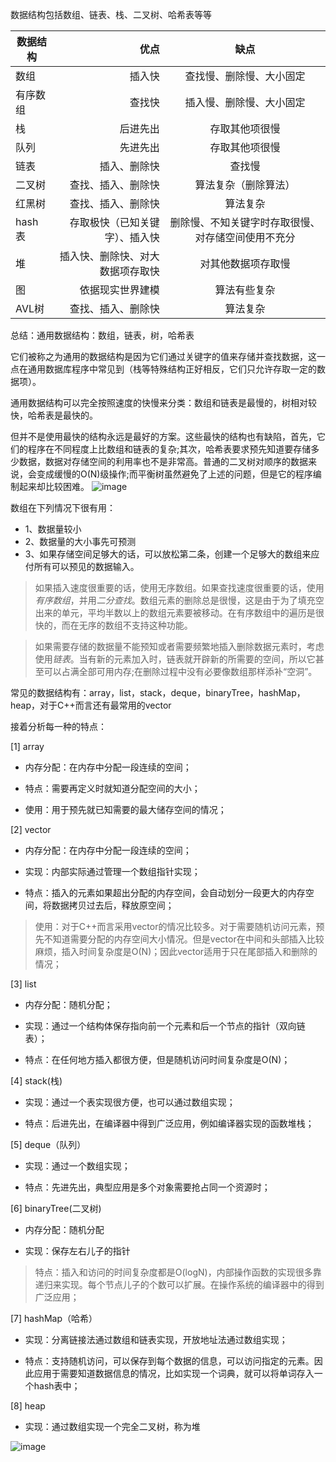 数据结构包括数组、链表、栈、二叉树、哈希表等等

|数据结构	|优点|	缺点	|
|--------|----:|:-----:|
|数组	|插入快	|查找慢、删除慢、大小固定	|
|有序数组|	查找快|	插入慢、删除慢、大小固定	|
|栈	|后进先出	|存取其他项很慢	|
|队列|	先进先出|	存取其他项很慢	|
|链表	|插入、删除快|	查找慢	|
|二叉树	|查找、插入、删除快|	算法复杂（删除算法）	|
|红黑树|	查找、插入、删除快|	算法复杂	|
|hash表	|存取极快（已知关键字）、插入快	|删除慢、不知关键字时存取很慢、对存储空间使用不充分|	
|堆	|插入快、删除快、对大数据项存取快|	对其他数据项存取慢	|
|图	|依据现实世界建模|	算法有些复杂|	
|AVL树	|查找、插入、删除快	|算法复杂	|
 

总结：通用数据结构：数组，链表，树，哈希表

  它们被称之为通用的数据结构是因为它们通过关键字的值来存储并查找数据，这一点在通用数据库程序中常见到（栈等特殊结构正好相反，它们只允许存取一定的数据项）。

  通用数据结构可以完全按照速度的快慢来分类：数组和链表是最慢的，树相对较快，哈希表是最快的。

但并不是使用最快的结构永远是最好的方案。这些最快的结构也有缺陷，首先，它们的程序在不同程度上比数组和链表的复杂;其次，哈希表要求预先知道要存储多少数据，数据对存储空间的利用率也不是非常高。普通的二叉树对顺序的数据来说，会变成缓慢的O(N)级操作;而平衡树虽然避免了上述的问题，但是它的程序编制起来却比较困难。
![image](https://p-blog.csdn.net/images/p_blog_csdn_net/itbright/EntryImages/20080714/%E9%80%9A%E7%94%A8%E6%95%B0%E6%8D%AE%E7%BB%93%E6%9E%84%E7%9A%84%E5%85%B3%E7%B3%BB.JPG)

  数组在下列情况下很有用：
 - 1、数据量较小
 - 2、数据量的大小事先可预测
 - 3、如果存储空间足够大的话，可以放松第二条，创建一个足够大的数组来应付所有可以预见的数据输入。

 > 如果插入速度很重要的话，使用无序数组。如果查找速度很重要的话，使用*有序数组*，并用*二分查找*。数组元素的删除总是很慢，这是由于为了填充空出来的单元，平均半数以上的数组元素要被移动。在有序数组中的遍历是很快的，而在无序的数组不支持这种功能。

 > 如果需要存储的数据量不能预知或者需要频繁地插入删除数据元素时，考虑使用*链表*。当有新的元素加入时，链表就开辟新的所需要的空间，所以它甚至可以占满全部可用内存;在删除过程中没有必要像数组那样添补“空洞”。

常见的数据结构有：array，list，stack，deque，binaryTree，hashMap，heap，对于C++而言还有最常用的vector

接着分析每一种的特点：

[1] array

- 内存分配：在内存中分配一段连续的空间；

- 特点：需要再定义时就知道分配空间的大小；

- 使用：用于预先就已知需要的最大储存空间的情况；

[2] vector

- 内存分配：在内存中分配一段连续的空间；

- 实现：内部实际通过管理一个数组指针实现；

- 特点：插入的元素如果超出分配的内存空间，会自动划分一段更大的内存空间，将数据拷贝过去后，释放原空间；

> 使用：对于C++而言采用vector的情况比较多。对于需要随机访问元素，预先不知道需要分配的内存空间大小情况。但是vector在中间和头部插入比较麻烦，插入时间复杂度是O(N)；因此vector适用于只在尾部插入和删除的情况；

[3] list

- 内存分配：随机分配；

- 实现：通过一个结构体保存指向前一个元素和后一个节点的指针（双向链表）；

- 特点：在任何地方插入都很方便，但是随机访问时间复杂度是O(N)；

[4] stack(栈)

- 实现：通过一个表实现很方便，也可以通过数组实现；

- 特点：后进先出，在编译器中得到广泛应用，例如编译器实现的函数堆栈；

[5] deque（队列）

- 实现：通过一个数组实现；

- 特点：先进先出，典型应用是多个对象需要抢占同一个资源时；

[6] binaryTree(二叉树)

- 内存分配：随机分配

- 实现：保存左右儿子的指针

> 特点：插入和访问的时间复杂度都是O(logN)，内部操作函数的实现很多靠递归来实现。每个节点儿子的个数可以扩展。在操作系统的编译器中的得到广泛应用；

[7] hashMap（哈希）

- 实现：分离链接法通过数组和链表实现，开放地址法通过数组实现；

- 特点：支持随机访问，可以保存到每个数据的信息，可以访问指定的元素。因此应用于需要知道数据信息的情况，比如实现一个词典，就可以将单词存入一个hash表中；

[8] heap

- 实现：通过数组实现一个完全二叉树，称为堆

![image](https://img-blog.csdn.net/20180129211425642?watermark/2/text/aHR0cDovL2Jsb2cuY3Nkbi5uZXQvamlycnl6aGFuZw==/font/5a6L5L2T/fontsize/400/fill/I0JBQkFCMA==/dissolve/70/gravity/SouthEast)
